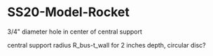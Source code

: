 # SS20-Model-Rocket
 3/4" diameter hole in center of central support

 central support radius R_bus-t_wall for 2 inches depth, circular disc?

